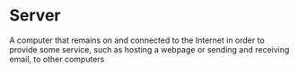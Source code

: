[Title]: # (Servidor)
[Order]: # (108)

# Server

A computer that remains on and connected to the Internet in order to provide some service, such as hosting a webpage or sending and receiving email, to other computers